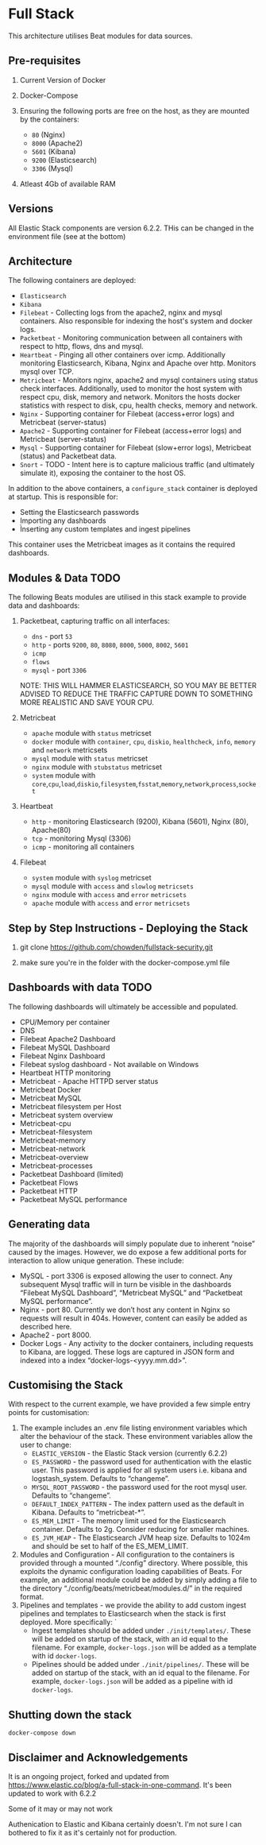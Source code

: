 # Full Stack 

This architecture utilises Beat modules for data sources.

## Pre-requisites

1. Current Version of Docker 
1. Docker-Compose 
1. Ensuring the following ports are free on the host, as they are mounted by the containers:

    - `80` (Nginx)
    - `8000` (Apache2)
    - `5601` (Kibana)
    - `9200` (Elasticsearch)
    - `3306` (Mysql)
    
1. Atleast 4Gb of available RAM

## Versions

All Elastic Stack components are version 6.2.2. THis can be changed in the environment file (see at the bottom)

## Architecture 

The following containers are deployed:

* `Elasticsearch`
* `Kibana`
* `Filebeat` - Collecting logs from the apache2, nginx and mysql containers. Also responsible for indexing the host's system and docker logs.
* `Packetbeat` - Monitoring communication between all containers with respect to http, flows, dns and mysql.
* `Heartbeat` - Pinging all other containers over icmp. Additionally monitoring Elasticsearch, Kibana, Nginx and Apache over http. Monitors mysql over TCP.
* `Metricbeat` - Monitors nginx, apache2 and mysql containers using status check interfaces. Additionally, used to monitor the host system with respect cpu, disk, memory and network. Monitors the hosts docker statistics with respect to disk, cpu, health checks, memory and network.
* `Nginx` - Supporting container for Filebeat (access+error logs) and Metricbeat (server-status)
* `Apache2` - Supporting container for Filebeat (access+error logs) and Metricbeat (server-status)
* `Mysql` - Supporting container for Filebeat (slow+error logs), Metricbeat (status) and Packetbeat data.
* `Snort` - TODO - Intent here is to capture malicious traffic (and ultimately simulate it), exposing the container to the host OS.

In addition to the above containers, a `configure_stack` container is deployed at startup.  This is responsible for:

* Setting the Elasticsearch passwords
* Importing any dashboards
* Ìnserting any custom templates and ingest pipelines

This container uses the Metricbeat images as it contains the required dashboards.

## Modules & Data TODO

The following Beats modules are utilised in this stack example to provide data and dashboards:

1. Packetbeat, capturing traffic on all interfaces:
    - `dns` - port `53`
    - `http` - ports `9200`, `80`, `8080`, `8000`, `5000`, `8002`, `5601`
    - `icmp`
    - `flows`
    - `mysql` - port `3306`
    
    NOTE: THIS WILL HAMMER ELASTICSEARCH, SO YOU MAY BE BETTER ADVISED TO REDUCE THE TRAFFIC CAPTURE DOWN TO SOMETHING MORE REALISTIC AND SAVE YOUR CPU.
    
1. Metricbeat
    - `apache` module with `status` metricset
    - `docker` module with `container`, `cpu`, `diskio`, `healthcheck`, `info`, `memory` and `network` metricsets 
    - `mysql` module with `status` metricset
    - `nginx` module with `stubstatus` metricset
    - `system` module with `core`,`cpu`,`load`,`diskio`,`filesystem`,`fsstat`,`memory`,`network`,`process`,`socket`
    
1. Heartbeat
    - `http` - monitoring Elasticsearch (9200), Kibana (5601), Nginx (80), Apache(80)
    - `tcp` - monitoring Mysql (3306)
    - `icmp` - monitoring all containers
    
1. Filebeat
    - `system` module with `syslog` metricset
    - `mysql` module with `access` and `slowlog` `metricsets`
    - `nginx` module with `access` and `error` `metricsets` 
    - `apache` module with `access` and `error` `metricsets`

## Step by Step Instructions - Deploying the Stack

1. git clone https://github.com/chowden/fullstack-security.git

1. make sure you're in the folder with the docker-compose.yml file 

## Dashboards with data TODO 

The following dashboards will ultimately be accessible and populated.

* CPU/Memory per container
* DNS
* Filebeat Apache2 Dashboard
* Filebeat MySQL Dashboard
* Filebeat Nginx Dashboard
* Filebeat syslog dashboard - Not available on Windows
* Heartbeat HTTP monitoring
* Metricbeat - Apache HTTPD server status
* Metricbeat Docker
* Metricbeat MySQL
* Metricbeat filesystem per Host
* Metricbeat system overview
* Metricbeat-cpu
* Metricbeat-filesystem
* Metricbeat-memory
* Metricbeat-network
* Metricbeat-overview
* Metricbeat-processes
* Packetbeat Dashboard (limited)
* Packetbeat Flows
* Packetbeat HTTP
* Packetbeat MySQL performance

## Generating data

The majority of the dashboards will simply populate due to inherent “noise” caused by the images.  However, we do expose a few additional ports for interaction to allow unique generation.  These include:

* MySQL - port 3306 is exposed allowing the user to connect. Any subsequent Mysql traffic will in turn be visible in the dashboards “Filebeat MySQL Dashboard”, “Metricbeat MySQL” and “Packetbeat MySQL performance”.
* Nginx - port 80. Currently we don’t host any content in Nginx so requests will result in 404s.  However, content can easily be added as described here.
* Apache2 - port 8000.  
* Docker Logs - Any activity to the docker containers, including requests to Kibana, are logged.  These logs are captured in JSON form and indexed into a index “docker-logs-<yyyy.mm.dd>”.

## Customising the Stack

With respect to the current example, we have provided a few simple entry points for customisation:

1. The example includes an .env file listing environment variables which alter the behaviour of the stack.  These environment variables allow the user to change:
    * `ELASTIC_VERSION` - the Elastic Stack version (currently 6.2.2) 
    * `ES_PASSWORD` - the password used for authentication with the elastic user. This password is applied for all system users i.e. kibana and logstash_system. Defaults to “changeme”.
    * `MYSQL_ROOT_PASSWORD` - the password used for the root mysql user. Defaults to “changeme”.
    * `DEFAULT_INDEX_PATTERN` - The index pattern used as the default in Kibana. Defaults to “metricbeat-*”.
    * `ES_MEM_LIMIT` - The memory limit used for the Elasticsearch container. Defaults to 2g. Consider reducing for smaller machines.
    * `ES_JVM_HEAP` - The Elasticsearch JVM heap size. Defaults to 1024m and should be set to half of the ES_MEM_LIMIT.
1. Modules and Configuration - All configuration to the containers is provided through a mounted “./config” directory.  Where possible, this exploits the dynamic configuration loading capabilities of Beats. For example, an additional module could be added by simply adding a file to the directory “./config/beats/metricbeat/modules.d/” in the required format.
1. Pipelines and templates - we provide the ability to add custom ingest pipelines and templates to Elasticsearch when the stack is first deployed. More specifically: `
    * Ingest templates should be added under `./init/templates/`.  These will be added on startup of the stack, with an id equal to the filename. For example, `docker-logs.json` will be added as a template with id `docker-logs`.
    * Pipelines should be added under `./init/pipelines/`. These will be added on startup of the stack, with an id equal to the filename. For example, `docker-logs.json` will be added as a pipeline with id `docker-logs`.


## Shutting down the stack

```shell
docker-compose down 
```

## Disclaimer and Acknowledgements
It is an ongoing project, forked and updated from https://www.elastic.co/blog/a-full-stack-in-one-command. It's been updated to work with 6.2.2

Some of it may or may not work

Authenication to Elastic and Kibana certainly doesn't. I'm not sure I can bothered to fix it as it's certainly not for production.
